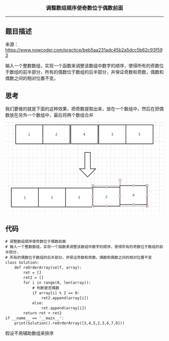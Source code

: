 ### <center>调整数组顺序使奇数位于偶数前面
***
## 题目描述

来源：https://www.nowcoder.com/practice/beb5aa231adc45b2a5dcc5b62c93f593

输入一个整数数组，实现一个函数来调整该数组中数字的顺序，使得所有的奇数位于数组的前半部分，所有的偶数位于数组的后半部分，并保证奇数和奇数，偶数和偶数之间的相对位置不变。

## 思考

我们要做的就是下面的这种效果，把奇数提取出来，放在一个数组中，然后在把偶数放在另外一个数组中，最后将两个数组合并

![image-20200424093736886](images/image-20200424093736886.png)

## 代码

```
# 调整数组顺序使奇数位于偶数前面
# 输入一个整数数组，实现一个函数来调整该数组中数字的顺序，使得所有的奇数位于数组的前半部分，
# 所有的偶数位于数组的后半部分，并保证奇数和奇数，偶数和偶数之间的相对位置不变
class Solution:
    def reOrderArray(self, array):
        ret = []
        ret2 = []
        for i in range(0, len(array)):
            # 判断是否偶数
            if array[i] % 2 == 0:
                ret2.append(array[i])
            else:
                ret.append(array[i])
        return ret + ret2
if __name__ == '__main__':
    print(Solution().reOrderArray([3,4,5,2,3,6,7,8]))
```

假设不用辅助数组来排序